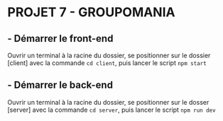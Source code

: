 # PROJET 7 - GROUPOMANIA

## - Démarrer le front-end

Ouvrir un terminal à la racine du dossier, se positionner sur le dossier [client] avec la commande `cd client`,
puis lancer le script `npm start`

## - Démarrer le back-end

Ouvrir un terminal à la racine du dossier, se positionner sur le dosser [server] avec la commande `cd server`,
puis lancer le script `npm run dev`
